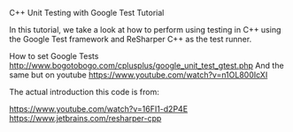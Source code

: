 C++ Unit Testing with Google Test Tutorial

In this tutorial, we take a look at how to perform using testing in
C++ using the Google Test framework and ReSharper C++ as the test runner. 


How to set Google Tests
http://www.bogotobogo.com/cplusplus/google_unit_test_gtest.php
And the same but on youtube
https://www.youtube.com/watch?v=n1OL800IcXI

The actual introduction this code is from:

https://www.youtube.com/watch?v=16FI1-d2P4E
https://www.jetbrains.com/resharper-cpp






